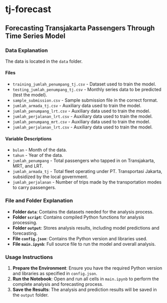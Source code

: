 # tj-forecast

## Forecasting Transjakarta Passengers Through Time Series Model

### Data Explanation
The data is located in the `data` folder.

#### Files
- `training_jumlah_penumpang_tj.csv` - Dataset used to train the model.
- `testing_jumlah_penumpang_tj.csv` - Monthly series data to be predicted (test the model).
- `sample_submission.csv` - Sample submission file in the correct format.
- `jumlah_armada_tj.csv` - Auxiliary data used to train the model.
- `jumlah_penumpang_lrt.csv` - Auxiliary data used to train the model.
- `jumlah_perjalanan_lrt.csv` - Auxiliary data used to train the model.
- `jumlah_penumpang_mrt.csv` - Auxiliary data used to train the model.
- `jumlah_perjalanan_lrt.csv` - Auxiliary data used to train the model.

#### Variable Descriptions
- `bulan` - Month of the data.
- `tahun` - Year of the data.
- `jumlah_penumpang` - Total passengers who tapped in on Transjakarta, MRT, and LRT.
- `jumlah_armada_tj` - Total fleet operating under PT. Transportasi Jakarta, subsidized by the local government.
- `jumlah_perjalanan` - Number of trips made by the transportation modes to carry passengers.

### File and Folder Explanation
- **Folder `data`**: Contains the datasets needed for the analysis process.
- **Folder `script`**: Contains compiled Python functions for analysis processing.
- **Folder `output`**: Stores analysis results, including model predictions and forecasting.
- **File `config.json`**: Contains the Python version and libraries used.
- **File `main.ipynb`**: Full source file to run the model and overall analysis.

### Usage Instructions
1. **Prepare the Environment**: Ensure you have the required Python version and libraries as specified in `config.json`.
2. **Run the Notebook**: Open and run all cells in `main.ipynb` to perform the complete analysis and forecasting process.
3. **Save the Results**: The analysis and prediction results will be saved in the `output` folder.


